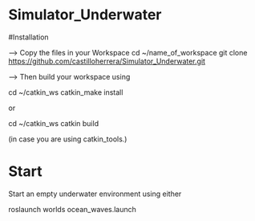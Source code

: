 # Simulator_Underwater

#Installation 

--> Copy the files in your Workspace 
cd ~/name_of_workspace
git clone https://github.com/castilloherrera/Simulator_Underwater.git

--> Then build your workspace using

cd ~/catkin_ws
catkin_make install

or

cd ~/catkin_ws
catkin build

(in case you are using catkin_tools.)


# Start

Start an empty underwater environment using either

roslaunch worlds ocean_waves.launch
